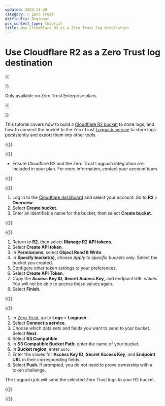 ```yaml
---
updated: 2023-11-30
category: 🔐 Zero Trust
difficulty: Beginner
pcx_content_type: tutorial
title: Use Cloudflare R2 as a Zero Trust log destination
---
```


# Use Cloudflare R2 as a Zero Trust log destination

{{<Aside type="note">}}

Only available on Zero Trust Enterprise plans.

{{</Aside>}}

This tutorial covers how to build a [Cloudflare R2 bucket](/r2/buckets/) to store logs, and how to connect the bucket to the Zero Trust [Logpush service](/cloudflare-one/insights/logs/logpush/) to store logs persistently and export them into other tools.

{{<tutorial>}}

{{<tutorial-prereqs>}}

- Ensure Cloudflare R2 and the Zero Trust Logpush integration are included in your plan. For more information, contact your account team.

{{</tutorial-prereqs>}}

{{<tutorial-step title="Create a Cloudflare R2 bucket">}}

1. Log in to the [Cloudflare dashboard](https://dash.cloudflare.com/) and select your account. Go to **R2** > **Overview**.
2. Select **Create bucket**.
3. Enter an identifiable name for the bucket, then select **Create bucket**.

{{</tutorial-step>}}

{{<tutorial-step title="Create an R2 API token">}}

1. Return to **R2**, then select **Manage R2 API tokens**.
2. Select **Create API token**.
3. In **Permissions**, select **Object Read & Write**.
4. In **Specify bucket(s)**, choose _Apply to specific buckets only_. Select the bucket you created.
5. Configure other token settings to your preferences.
6. Select **Create API Token**.
7. Copy the **Access Key ID**, **Secret Access Key**, and endpoint URL values. You will not be able to access these values again.
8. Select **Finish**.

{{</tutorial-step>}}

{{<tutorial-step title="Connect a Zero Trust Logpush job">}}

1. In [Zero Trust](https://one.dash.cloudflare.com/), go to **Logs** > **Logpush**.
2. Select **Connect a service**.
3. Choose which data sets and fields you want to send to your bucket. Select **Next**.
4. Select **S3 Compatible**.
5. In **S3 Compatible Bucket Path**, enter the name of your bucket.
6. In **Bucket region**, enter `auto`.
7. Enter the values for **Access Key ID**, **Secret Access Key**, and **Endpoint URL** in their corresponding fields.
8. Select **Push**. If prompted, you do not need to prove ownership with a token challenge.

The Logpush job will send the selected Zero Trust logs to your R2 bucket.

{{</tutorial-step>}}

{{</tutorial>}}
